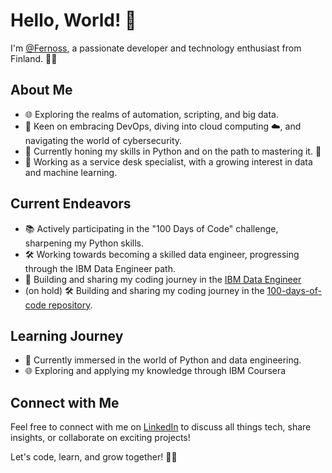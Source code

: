 # Hello, World! 👋

I'm [@Fernoss](https://www.linkedin.com/in/joonas-koskinen-416a50197/), a passionate developer and technology enthusiast from Finland. 👨‍💻

## About Me

- 🌐 Exploring the realms of automation, scripting, and big data.
- 🚀 Keen on embracing DevOps, diving into cloud computing ☁️, and navigating the world of cybersecurity.
- 🌱 Currently honing my skills in Python and on the path to mastering it. 🐍
- 💼 Working as a service desk specialist, with a growing interest in data and machine learning.

## Current Endeavors

- 📚 Actively participating in the "100 Days of Code" challenge, sharpening my Python skills.
- 🛠️ Working towards becoming a skilled data engineer, progressing through the IBM Data Engineer path.
- 🚧 Building and sharing my coding journey in the [IBM Data Engineer](https://github.com/Fernoss/IBM_data_engineering)
- (on hold) 🛠️ Building and sharing my coding journey in the [100-days-of-code repository](https://github.com/Fernoss/python_course).

## Learning Journey

- 📖 Currently immersed in the world of Python and data engineering.
- 🌐 Exploring and applying my knowledge through IBM Coursera

## Connect with Me

Feel free to connect with me on [LinkedIn](https://www.linkedin.com/in/joonas-koskinen-416a50197/) to discuss all things tech, share insights, or collaborate on exciting projects!

Let's code, learn, and grow together! 🚀🌟

  

<!---
Fernoss/Fernoss is a ✨ special ✨ repository because its `README.md` (this file) appears on your GitHub profile.
You can click the Preview link to take a look at your changes.
--->

